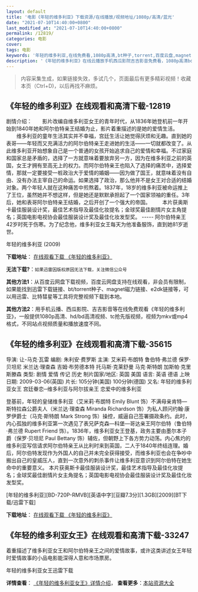 ```yaml
---
layout: default
title: '电影《年轻的维多利亚》下载资源/在线播放/视频地址/1080p/高清/蓝光'
date: "2021-07-10T14:40:00+0800"
last_modified_at: "2021-07-10T14:40:00+0800"
permalink: /12819/
categories: 电影
cover:
tags: 电影
keywords: '年轻的维多利亚,在线免费看,1080p高清,bt种子,torrent,百度云盘,magnet,磁力链,迅雷下载资源'
description: '《年轻的维多利亚》在线云播放手机西瓜影院吉吉影音免费看，1080p高清bd/hd未删减完整版和tc抢先枪版，mkv/mp4格式，附带bt/torrent种子、magnet/磁力链、百度云盘、网盘资源迅雷下载链接'
---
```


>内容采集生成，如果链接失效，多试几个，页面最后有更多精彩视频！收藏本页（Ctrl+D)，以后再找不麻烦。


## 《年轻的维多利亚》在线观看和高清下载-12819

剧情介绍：　　影片改编自维多利亚女王的青年时代，从1836年她登机前一年开始到1840年她和阿尔伯特亲王结婚为止，影片着重描述的是她的爱情生活。 　　维多利亚的童年生活其实并不幸福，宫廷生活让她觉得厌烦和无趣。直到她的表哥——年轻而又充满活力的阿尔伯特亲王走进她的生活——一切就都改变了。从此维多利亚开始想象自己是一个普通的女孩开始追求自己的爱情和幸福。不过家庭和国家总是矛盾的，选择了一方就意味着要放弃另一方，因为在维多利亚之前的英国，女王才拥有至高无上的权力。而阿尔伯特亲王也陷入了选择的痛苦中，选择爱情，那就一定要接受一桩政治大于爱情的婚姻——因为做了国王，就意味着没有自由、没有办法主宰自己的命运。如果选择了政治，那么他并不是女王对合适的结婚对象。两个年轻人就在这种痛苦中煎熬着。1837年，18岁的维多利亚被命运推上了王位，虽然她并不想这样，但是她还是默默承担起了一个国家领袖的重任。3年后，她和表哥阿尔伯特亲王结婚，之后开创了一个强大的帝国。 　　本片获奥斯卡最佳服装设计奖，最佳艺术指导及最佳化妆提名；金球奖最佳剧情片女主角提名；英国电影电视协会最佳服装设计奖及最佳化妆发型奖。  ----- 阿尔伯特亲王42岁时死于伤寒。为了纪念他，维多利亚女王每天为他准备服饰，直到她81岁逝世。


年轻的维多利亚 (2009)

**下载地址**： [在线观看下载 《年轻的维多利亚》](https://www.btbtdy.me/btdy/dy6484.html) 


**无法下载?**：`如果迅雷因版权原因无法下载，关注微信公众号 `

**其他方法1**：从百度云网盘下载视频，百度云网盘支持在线观看，非会员有限制，如果能找到迅雷下载链接、bt/torrent种子、magnet磁力链接、e2dk链接等，可以用迅雷、比特彗星等工具将完整视频下载到本地。

**其他方法2**：用手机云播、西瓜影院、吉吉影音等在线免费观看《年轻的维多利亚》，一般提供1080p高清、hd/bd高清视频、tc抢先版视频，视频为mkv或mp4格式，不同站点视频质量和播放速度不同。


## 《年轻的维多利亚》在线观看和高清下载-35615

导演: 让-马克·瓦雷 编剧: 朱利安·费罗斯 主演: 艾米莉·布朗特 鲁伯特·弗兰德 保罗·贝坦尼 米兰达·理查森 吉姆·布劳德本特 托马斯·克莱舒曼 马克·斯特朗 加斯帕·克里斯滕森 类型: 剧情 爱情 传记 历史 制片国家/地区: 英国 美国 语言: 英语 德语 上映日期: 2009-03-06(英国) 片长: 105分钟(美国) 100分钟(德国) 又名: 年轻的维多利亚女王 宫廷眷恋─维多利亚与阿尔拔亲王 恋爱中的维多利亚

登基前，年轻的皇储维多利亚（艾米莉·布朗特 Emily Blunt 饰）不满母亲肯特—斯特拉森公爵夫人（米兰达·理查森 Miranda Richardson 饰）为私人顾问约翰·康罗伊爵士（马克·斯特朗 Mark Strong 饰）操控，威逼自己签署摄政条约。此时，内心孤独的维多利亚第一次遇见了表兄萨克森—科堡—哥达亲王阿尔伯特（鲁伯特·弗兰德 Rupert Friend 饰）。1836年，维多利亚女王登基，政务主要由墨尔本子爵（保罗·贝坦尼 Paul Bettany 饰）辅佐，但朝野上下各方势力动荡。内心焦灼的维多利亚写信请求阿尔伯特亲王从比利时来到英国，二人于1840年终结连理。婚后，阿尔伯特发现作为外国人的自己并未完全获得接受，而维多利亚也会在争吵中搬出自己的皇威压人，直到一次意外的刺杀事件让维多利亚意识到阿尔伯特在她生命中的重要意义。 本片获奥斯卡最佳服装设计奖，最佳艺术指导及最佳化妆提名；金球奖最佳剧情片女主角提名；英国电影电视协会最佳服装设计奖及最佳化妆发型奖。


[年轻的维多利亚][BD-720P-RMVB][英语中字][豆瓣7.3分][1.3GB][2009][BT下载/迅雷下载]

**下载地址**： [在线观看下载 《年轻的维多利亚》](https://www.btdx8.com/torrent/the_young_victoria_2009.html) 


## 《年轻的维多利亚女王》在线观看和高清下载-33247

着重描述了维多利亚女王和阿尔伯特亲王之间的爱情故事，或许这类讲述女王年轻时爱情故事的小品电影能深得人意和市场票房。


年轻的维多利亚女王迅雷下载

**详情查看**： [《年轻的维多利亚女王》详情介绍](/movie/33247/)， **查看更多**：[本站资源大全](/movie/t/all/)

